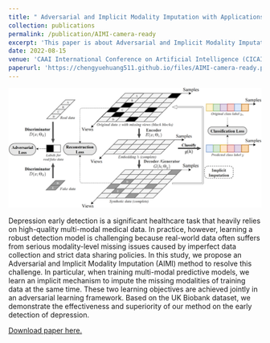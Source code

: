 ```yaml
---
title: " Adversarial and Implicit Modality Imputation with Applications to Depression Early Detection"
collection: publications
permalink: /publication/AIMI-camera-ready
excerpt: 'This paper is about Adversarial and Implicit Modality Imputation with multi-modal representation learning via auto-encoding, clustering based on CPM-Net, adversarial networks and a feedback loop to resolve the modality-missing issue with application to UK Biobank database.'
date: 2022-08-15
venue: 'CAAI International Conference on Artificial Intelligence (CICAI)'
paperurl: 'https://chengyuehuang511.github.io/files/AIMI-camera-ready.pdf'
---
```

![An illustration of our AIMI method.](/images/AIMI_pic.png)

Depression early detection is a significant healthcare task that heavily relies on high-quality multi-modal medical data. In practice, however, learning a robust detection model is challenging because real-world data often suffers from serious modality-level missing issues caused by imperfect data collection and strict data sharing policies. In this study, we propose an Adversarial and Implicit Modality Imputation (AIMI) method to resolve this challenge. In particular, when training multi-modal predictive models, we learn an implicit mechanism to impute the missing modalities of training data at the same time. These two learning objectives are achieved jointly in an adversarial learning framework. Based on the UK Biobank dataset, we demonstrate the effectiveness and superiority of our method on the early detection of depression.

[Download paper here.](https://chengyuehuang511.github.io/files/AIMI-camera-ready.pdf)

